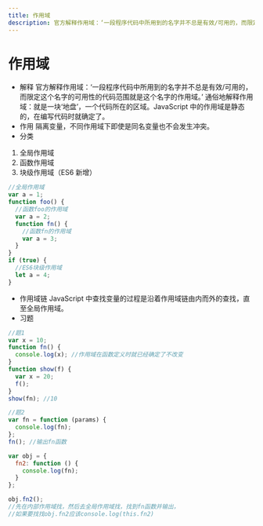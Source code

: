 ```yaml
---
title: 作用域
description: 官方解释作用域：‘一段程序代码中所用到的名字并不总是有效/可用的，而限定这个名字的可用性的代码范围就是这个名字的作用域。’
---
```


# 作用域

- 解释
  官方解释作用域：‘一段程序代码中所用到的名字并不总是有效/可用的，而限定这个名字的可用性的代码范围就是这个名字的作用域。’
  通俗地解释作用域：就是一块‘地盘’，一个代码所在的区域。JavaScript 中的作用域是静态的，在编写代码时就确定了。
- 作用
  隔离变量，不同作用域下即使是同名变量也不会发生冲突。
- 分类

1. 全局作用域
2. 函数作用域
3. 块级作用域（ES6 新增）

```js
//全局作用域
var a = 1;
function foo() {
  //函数foo的作用域
  var a = 2;
  function fn() {
    //函数fn的作用域
    var a = 3;
  }
}
if (true) {
  //ES6块级作用域
  let a = 4;
}
```

- 作用域链
  JavaScript 中查找变量的过程是沿着作用域链由内而外的查找，直至全局作用域。
- 习题

```js
//题1
var x = 10;
function fn() {
  console.log(x); //作用域在函数定义时就已经确定了不改变
}
function show(f) {
  var x = 20;
  f();
}
show(fn); //10

//题2
var fn = function (params) {
  console.log(fn);
};
fn(); //输出fn函数

var obj = {
  fn2: function () {
    console.log(fn);
  }
};

obj.fn2();
//先在内部作用域找，然后去全局作用域找，找到fn函数并输出，
//如果要找找obj.fn2应该console.log(this.fn2)
```

